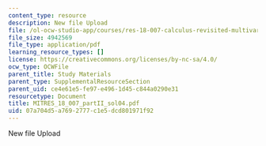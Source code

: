 ```yaml
---
content_type: resource
description: New file Upload
file: /ol-ocw-studio-app/courses/res-18-007-calculus-revisited-multivariable-calculus-fall-2011/07a704d5a7692777c1e5dcd801971f92_MITRES_18_007_partII_sol04.pdf
file_size: 4942569
file_type: application/pdf
learning_resource_types: []
license: https://creativecommons.org/licenses/by-nc-sa/4.0/
ocw_type: OCWFile
parent_title: Study Materials
parent_type: SupplementalResourceSection
parent_uid: ce4e61e5-fe97-e496-1d45-c844a0290e31
resourcetype: Document
title: MITRES_18_007_partII_sol04.pdf
uid: 07a704d5-a769-2777-c1e5-dcd801971f92
---
```

New file Upload